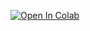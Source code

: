 [![Open In Colab](https://colab.research.google.com/assets/colab-badge.svg)](https://colab.research.google.com/github/egordenisov/capon/capon.ipynb)
